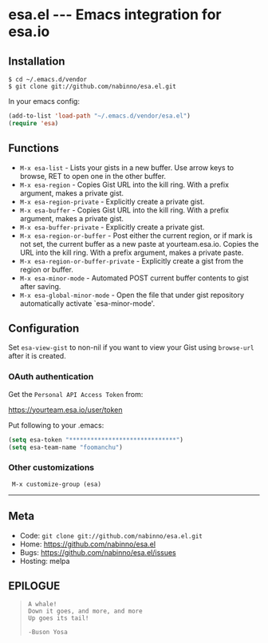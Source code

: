 # esa.el --- Emacs integration for esa.io
## Installation

    $ cd ~/.emacs.d/vendor
    $ git clone git://github.com/nabinno/esa.el.git

In your emacs config:

```lisp
(add-to-list 'load-path "~/.emacs.d/vendor/esa.el")
(require 'esa)
```

## Functions

- `M-x esa-list` - Lists your gists in a new buffer. Use arrow keys to
  browse, RET to open one in the other buffer.
- `M-x esa-region` - Copies Gist URL into the kill ring.  With a prefix
  argument, makes a private gist.
- `M-x esa-region-private` - Explicitly create a private gist.
- `M-x esa-buffer` - Copies Gist URL into the kill ring.  With a
  prefix argument, makes a private gist.
- `M-x esa-buffer-private` - Explicitly create a private gist.
- `M-x esa-region-or-buffer` - Post either the current region, or if
  mark is not set, the current buffer as a new paste at
  yourteam.esa.io.  Copies the URL into the kill ring.  With a prefix
  argument, makes a private paste.
- `M-x esa-region-or-buffer-private` - Explicitly create a gist from the
  region or buffer.
- `M-x esa-minor-mode` - Automated POST current buffer contents to
  gist after saving.
- `M-x esa-global-minor-mode` - Open the file that under gist
  repository automatically activate `esa-minor-mode'.

## Configuration

Set `esa-view-gist` to non-nil if you want to view your Gist using
`browse-url` after it is created.

### OAuth authentication

Get the `Personal API Access Token` from:

https://yourteam.esa.io/user/token

Put following to your .emacs:

```lisp
(setq esa-token "******************************")
(setq esa-team-name "foomanchu")
```

### Other customizations

     M-x customize-group (esa)

---

## Meta

* Code: `git clone git://github.com/nabinno/esa.el.git`
* Home: <https://github.com/nabinno/esa.el>
* Bugs: <https://github.com/nabinno/esa.el/issues>
* Hosting: melpa
## EPILOGUE
>     A whale!
>     Down it goes, and more, and more
>     Up goes its tail!
>
>     -Buson Yosa
